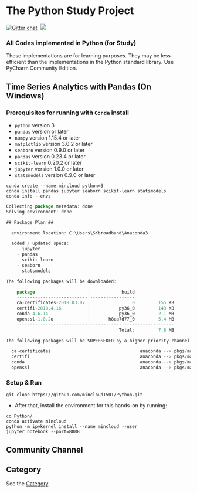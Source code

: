# The Python Study Project
[![Gitter chat](https://img.shields.io/badge/Chat-Gitter-ff69b4.svg?label=Chat&logo=gitter&style=flat-square)](https://gitter.im/Python_Project/community)&nbsp;
![](https://img.shields.io/github/repo-size/mincloud1501/Python.svg?label=Repo%20size&style=flat-square)&nbsp;

### All Codes implemented in Python (for Study)

These implementations are for learning purposes. They may be less efficient than the implementations in the Python standard library.
Use PyCharm Community Edition.

## Time Series Analytics with Pandas (On Windows)

### Prerequisites for running with `Conda` install

- `python` version 3
- `pandas` version or later
- `numpy` version 1.15.4 or later
- `matplotlib` version 3.0.2 or later
- `seaborn` version 0.9.0 or later
- `pandas` version 0.23.4 or later
- `scikit-learn` 0.20.2 or later
- `jupyter` version 1.0.0 or later
- `statsmodels` version 0.9.0 or later

```
conda create --name mincloud python=3
conda install pandas jupyter seaborn scikit-learn statsmodels
conda info --envs
```
```js
Collecting package metadata: done
Solving environment: done

## Package Plan ##

  environment location: C:\Users\SKbroadband\Anaconda3

  added / updated specs:
    - jupyter
    - pandas
    - scikit-learn
    - seaborn
    - statsmodels

The following packages will be downloaded:

    package                    |            build
    ---------------------------|-----------------
    ca-certificates-2018.03.07 |                0         155 KB
    certifi-2018.4.16          |           py36_0         143 KB
    conda-4.6.14               |           py36_0         2.1 MB
    openssl-1.0.2o             |       h8ea7d77_0         5.4 MB
    ------------------------------------------------------------
                                           Total:         7.8 MB

The following packages will be SUPERSEDED by a higher-priority channel:

  ca-certificates                                  anaconda --> pkgs/main
  certifi                                          anaconda --> pkgs/main
  conda                                            anaconda --> pkgs/main
  openssl                                          anaconda --> pkgs/main
```

### Setup & Run

```
git clone https://github.com/mincloud1501/Python.git
```
- After that, install the environment for this hands-on by running:
```
cd Python/
conda activate mincloud
python -m ipykernel install --name mincloud --user
jupyter notebook --port=8888
```

## Community Channel

## Category

See the [Category](DIRECTORY.md).